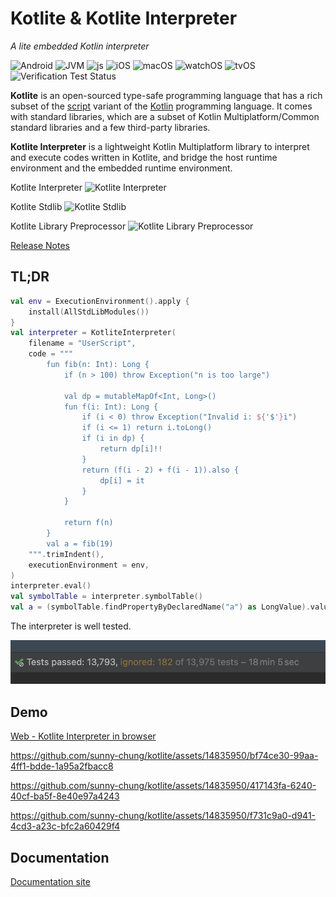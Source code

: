 # Kotlite & Kotlite Interpreter

_A lite embedded Kotlin interpreter_

![Android](https://img.shields.io/badge/Android-blue)
![JVM](https://img.shields.io/badge/JVM-blue)
![js](https://img.shields.io/badge/js-blue)
![iOS](https://img.shields.io/badge/iOS-blue)
![macOS](https://img.shields.io/badge/macOS-blue)
![watchOS](https://img.shields.io/badge/watchOS-blue)
![tvOS](https://img.shields.io/badge/tvOS-blue)
![Verification Test Status](https://github.com/sunny-chung/kotlite/actions/workflows/run-test.yaml/badge.svg?branch=main)

**Kotlite** is an open-sourced type-safe programming language that has a rich subset of the [script](https://kotlinlang.org/docs/custom-script-deps-tutorial.html) variant of the [Kotlin](https://kotlinlang.org/) programming language. It comes with standard libraries, which are a subset of Kotlin Multiplatform/Common standard libraries and a few third-party libraries.

**Kotlite Interpreter** is a lightweight Kotlin Multiplatform library to interpret and execute codes written in Kotlite, and bridge the host runtime environment and the embedded runtime environment.

Kotlite Interpreter ![Kotlite Interpreter](https://img.shields.io/maven-central/v/io.github.sunny-chung/kotlite-interpreter)

Kotlite Stdlib ![Kotlite Stdlib](https://img.shields.io/maven-central/v/io.github.sunny-chung/kotlite-stdlib)

Kotlite Library Preprocessor ![Kotlite Library Preprocessor](https://img.shields.io/maven-central/v/io.github.sunny-chung/kotlite-stdlib-processor-plugin)

[Release Notes](CHANGELOG.md)

## TL;DR

```kotlin
val env = ExecutionEnvironment().apply {
    install(AllStdLibModules())
}
val interpreter = KotliteInterpreter(
    filename = "UserScript",
    code = """
        fun fib(n: Int): Long {
            if (n > 100) throw Exception("n is too large")
            
            val dp = mutableMapOf<Int, Long>()
            fun f(i: Int): Long {
                if (i < 0) throw Exception("Invalid i: ${'$'}i")
                if (i <= 1) return i.toLong()
                if (i in dp) {
                    return dp[i]!!
                }
                return (f(i - 2) + f(i - 1)).also {
                    dp[i] = it
                }
            }
            
            return f(n)
        }
        val a = fib(19)
    """.trimIndent(),
    executionEnvironment = env,
)
interpreter.eval()
val symbolTable = interpreter.symbolTable()
val a = (symbolTable.findPropertyByDeclaredName("a") as LongValue).value // 4181L
```

The interpreter is well tested.

![Well tested](./doc/usermanual/media/tests.png)

## Demo

[Web - Kotlite Interpreter in browser](https://sunny-chung.github.io/kotlite/demo/)

https://github.com/sunny-chung/kotlite/assets/14835950/bf74ce30-99aa-4ff1-bdde-1a95a2fbacc8

https://github.com/sunny-chung/kotlite/assets/14835950/417143fa-6240-40cf-ba5f-8e40e97a4243

https://github.com/sunny-chung/kotlite/assets/14835950/f731c9a0-d941-4cd3-a23c-bfc2a60429f4

## Documentation

[Documentation site](https://sunny-chung.github.io/kotlite/)
